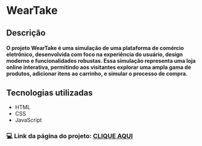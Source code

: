 # WearTake

## **Descrição** 
#### O projeto WearTake é uma simulação de uma plataforma de comércio eletrônico, desenvolvida com foco na experiência do usuário, design moderno e funcionalidades robustas. Essa simulação representa uma loja online interativa, permitindo aos visitantes explorar uma ampla gama de produtos, adicionar itens ao carrinho, e simular o processo de compra.

## Tecnologias utilizadas
- HTML
- CSS
- JavaScript

### :computer: Link da página do projeto: [CLIQUE AQUI](https://wear-take-146sdk34r-pedromarcusso09.vercel.app/) 
